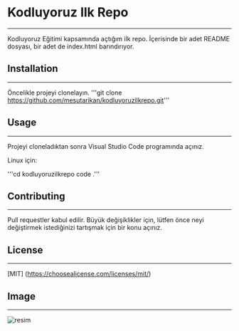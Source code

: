 # Kodluyoruz Ilk Repo
--------------------------------------------------------------------------
Kodluyoruz Eğitimi kapsamında açtığım ilk repo. İçerisinde bir adet README dosyası, bir adet de index.html barındırıyor.
## Installation
--------------------------------------------------------------------------
Öncelikle projeyi clonelayın.
'''git clone https://github.com/mesutarikan/kodluyoruzilkrepo.git'''
## Usage
--------------------------------------------------------------------------
Projeyi cloneladıktan sonra Visual Studio Code programında açınız.

Linux için:

'''cd kodluyoruzilkrepo
code .'''
## Contributing
---------------------------------------------------------------------------
Pull requestler kabul edilir. Büyük değişiklikler için, lütfen önce neyi değiştirmek istediğinizi tartışmak için bir konu açınız.
## License
---------------------------------------------------------------------------
[MIT] (https://choosealicense.com/licenses/mit/)
## Image
---------------------------------------------------------------------------
![resim](https://app.patika.dev/patikaLogo.png)

